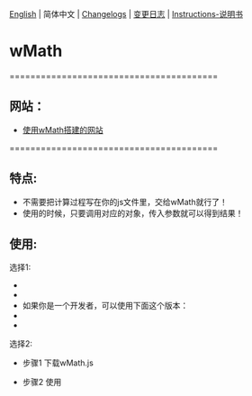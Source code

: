 [English](./README.md) | 简体中文 | [Changelogs](./ChangeLogs_EN.md) | [变更日志](ChangeLogs_CN.md) | [Instructions-说明书](./Instructions-说明书.md)


# wMath
========================================
## 网站：

- [使用wMath搭建的网站](https://wuyingweb.xyz/)

========================================

## 特点:

  - 不需要把计算过程写在你的js文件里，交给wMath就行了！
  - 使用的时候，只要调用对应的对象，传入参数就可以得到结果！

## 使用:

选择1: 
  - <script src="https://raw.githack.com/Wuyingqwq/wMath/main/Builds/Latest/wMath-Latest-1.3.1.js"> </script> 
  - <script src="http://wyjs.fun/wmath/algebra-0.2.4.min.js"> </script> 
  - 如果你是一个开发者，可以使用下面这个版本：
  - <script src="https://raw.githack.com/Wuyingqwq/wMath/main/Builds/Latest/wMath-Debug-1.3.1.js"> </script> 
  - <script src="http://wyjs.fun/wmath/algebra-0.2.4.min.js"> </script> 

选择2: 

  - 步骤1 下载wMath.js 

  - 步骤2 使用<script>标签引入wMath.js
  

  
## 注意事项：
  - 使用 eq 对象时，必须引入 Algebra.js。
  - Algebra.js:https://github.com/nicolewhite/algebra.js

